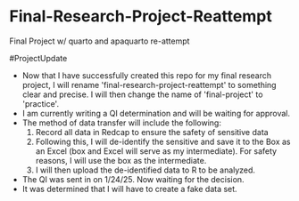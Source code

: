 # Final-Research-Project-Reattempt
Final Project w/ quarto and apaquarto re-attempt  

#ProjectUpdate
- Now that I have successfully created this repo for my final research project, I will rename 'final-research-project-reattempt' to something clear and precise. I will then change the name of 'final-project' to 'practice'.
- I am currently writing a QI determination and will be waiting for approval. 
- The method of data transfer will include the following: 
  1) Record all data in Redcap to ensure the safety of sensitive data
  2) Following this, I will de-identify the sensitive and save it to the Box as an Excel (box and Excel will serve as my intermediate). For safety reasons, I will use the         box as the intermediate.
  3) I will then upload the de-identified data to R to be analyzed. 
- The QI was sent in on 1/24/25. Now waiting for the decision.
- It was determined that I will have to create a fake data set.
